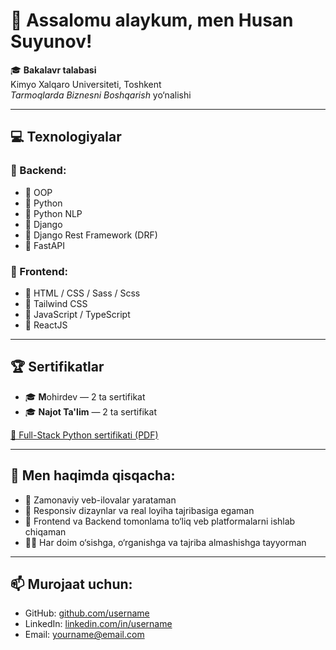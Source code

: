 # 👋 Assalomu alaykum, men Husan Suyunov!

🎓 **Bakalavr talabasi**  
Kimyo Xalqaro Universiteti, Toshkent  
*Tarmoqlarda Biznesni Boshqarish* yo‘nalishi

----------------------------------------------

## 💻 Texnologiyalar

### 🧠 Backend:
- 🔹 OOP
- 🔹 Python
- 🔹 Python NLP
- 🔹 Django
- 🔹 Django Rest Framework (DRF)
- 🔹 FastAPI

### 🎨 Frontend:
- 🔸 HTML / CSS / Sass / Scss
- 🔸 Tailwind CSS
- 🔸 JavaScript / TypeScript
- 🔸 ReactJS

----------------------------------------------

## 🏆 Sertifikatlar
- 🎓 **M**ohirdev — 2 ta sertifikat  
- 🎓 **Najot Ta'lim** — 2 ta sertifikat  

[📎 Full-Stack Python sertifikati (PDF)](https://github.com/Xusanbek0039/Xusanbek0039/blob/main/NLP.pdf)

----------------------------------------------

## 🌟 Men haqimda qisqacha:
- 🔧 Zamonaviy veb-ilovalar yarataman
- 📱 Responsiv dizaynlar va real loyiha tajribasiga egaman
- 🚀 Frontend va Backend tomonlama to‘liq veb platformalarni ishlab chiqaman
- 👨‍💻 Har doim o‘sishga, o‘rganishga va tajriba almashishga tayyorman

----------------------------------------------

## 📫 Murojaat uchun:
- GitHub: [github.com/username](https://github.com/username)
- LinkedIn: [linkedin.com/in/username](https://linkedin.com/in/username)
- Email: yourname@email.com

